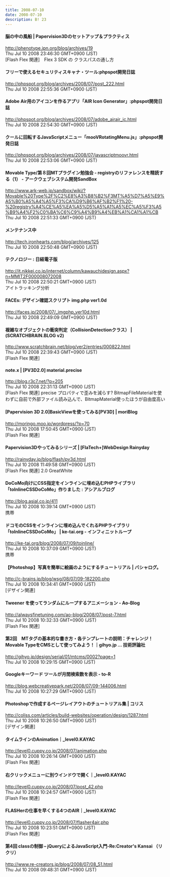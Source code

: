 ```yaml
---
title: 2008-07-10
date: 2008-07-10
description: B! 23
---
```


#### 脳の中の風船 | Papervision3Dのセットアップ＆プラクティス
http://phenotype.jpn.org/blog/archives/19<br>
Thu Jul 10 2008 23:46:30 GMT+0900 (JST)<br>
[Flash Flex 関連]　Flex 3 SDK の クラスパスの通し方


#### フリーで使えるセキュリティスキャナ・ツール:phpspot開発日誌
http://phpspot.org/blog/archives/2008/07/post_222.html<br>
Thu Jul 10 2008 22:55:36 GMT+0900 (JST)<br>


#### Adobe Air用のアイコンを作るアプリ「AIR Icon Generator」:phpspot開発日誌
http://phpspot.org/blog/archives/2008/07/adobe_airair_ic.html<br>
Thu Jul 10 2008 22:54:30 GMT+0900 (JST)<br>


#### クールに回転するJavaScriptメニュー「mooVRotatingMenu.js」:phpspot開発日誌
http://phpspot.org/blog/archives/2008/07/javascriptmoovr.html<br>
Thu Jul 10 2008 22:53:06 GMT+0900 (JST)<br>


#### Movable Type/第８回MTプラグイン勉強会 - registryのリファレンスを精読する（1） - アークウェブシステム開発SandBox
http://www.ark-web.jp/sandbox/wiki/?Movable%20Type%2F%C2%E8%A3%B8%B2%F3MT%A5%D7%A5%E9%A5%B0%A5%A4%A5%F3%CA%D9%B6%AF%B2%F1%20-%20registry%A4%CE%A5%EA%A5%D5%A5%A1%A5%EC%A5%F3%A5%B9%A4%F2%C0%BA%C6%C9%A4%B9%A4%EB%A1%CA1%A1%CB<br>
Thu Jul 10 2008 22:51:33 GMT+0900 (JST)<br>


#### メンテナンス中
http://tech.ironhearts.com/blog/archives/125<br>
Thu Jul 10 2008 22:50:48 GMT+0900 (JST)<br>


#### テクノロジー : 日経電子版
http://it.nikkei.co.jp/internet/column/kawauchidesign.aspx?n=MMIT2F000008072008<br>
Thu Jul 10 2008 22:50:21 GMT+0900 (JST)<br>
アイトラッキング分析


#### FACEs: デザイン確認スクリプト img.php ver1.0d
http://faces.jp/2008/07/_imgphp_ver10d.html<br>
Thu Jul 10 2008 22:49:09 GMT+0900 (JST)<br>


#### 複雑なオブジェクトの衝突判定（CollisionDetectionクラス） | (SCRATCHBRAIN.BLOG v2)
http://www.scratchbrain.net/blog/ver2/entries/000822.html<br>
Thu Jul 10 2008 22:39:43 GMT+0900 (JST)<br>
[Flash Flex 関連]


#### note.x  |    [PV3D2.0] material.precise
http://blog.r3c7.net/?p=205<br>
Thu Jul 10 2008 22:31:13 GMT+0900 (JST)<br>
[Flash Flex 関連] precise プロパティで歪みを減らす?  BitmapFileMaterialを使わずに自前で外部ファイル読み込んで、BitmapMaterial使ったほうが自由度高い


####   [Papervision 3D 2.0]BasicViewを使ってみる[PV3D] | moriBlog
http://moringo.moo.jp/wordpress/?p=70<br>
Thu Jul 10 2008 17:50:45 GMT+0900 (JST)<br>
[Flash Flex 関連]


#### Papervision3Dやってみるシリーズ | [FlaTech+]WebDesign Rainyday
http://rainyday.jp/blog/flash/pv3d.html<br>
Thu Jul 10 2008 11:49:58 GMT+0900 (JST)<br>
[Flash Flex 関連] 2.0 GreatWhite


#### DoCoMo向けにCSS指定をインラインに埋め込むPHPライブラリ「toInlineCSSDoCoMo」作りました : アシアルブログ
http://blog.asial.co.jp/411<br>
Thu Jul 10 2008 10:39:14 GMT+0900 (JST)<br>
携帯


#### ドコモのCSSをインラインに埋め込んでくれるPHPライブラリ「toInlineCSSDoCoMo」 | ke-tai.org - インフィニットループ
http://ke-tai.org/blog/2008/07/09/toinline/<br>
Thu Jul 10 2008 10:37:09 GMT+0900 (JST)<br>
携帯


#### 【Photoshop】写真を簡単に絵画のようにするチュートリアル | バシャログ。
http://c-brains.jp/blog/wsg/08/07/09-182200.php<br>
Thu Jul 10 2008 10:34:41 GMT+0900 (JST)<br>
[デザイン関連]


#### Tweener を使ってランダムにループするアニメーション - Ao-Blog
http://alwaysfinetuning.com/ao-blog/2008/07/post-7.html<br>
Thu Jul 10 2008 10:32:33 GMT+0900 (JST)<br>
[Flash Flex 関連]


#### 第2回　MTタグの基本的な書き方・各テンプレートの説明：チャレンジ！　Movable TypeをCMSとして使ってみよう！｜gihyo.jp … 技術評論社
http://gihyo.jp/design/serial/01/mtcms/0002?page=1<br>
Thu Jul 10 2008 10:29:15 GMT+0900 (JST)<br>


#### Googleキーワード ツールが月間検索数を表示 - to-R
http://blog.webcreativepark.net/2008/07/09-144006.html<br>
Thu Jul 10 2008 10:27:29 GMT+0900 (JST)<br>


####   Photoshopで作成するページレイアウトのチュートリアル集 | コリス
http://coliss.com/articles/build-websites/operation/design/1287.html<br>
Thu Jul 10 2008 10:26:50 GMT+0900 (JST)<br>
[デザイン関連]


#### タイムラインのAnimation｜_level0.KAYAC
http://level0.cuppy.co.jp/2008/07/animation.php<br>
Thu Jul 10 2008 10:26:14 GMT+0900 (JST)<br>
[Flash Flex 関連]


#### 右クリックメニューに別ウインドウで開く｜_level0.KAYAC
http://level0.cuppy.co.jp/2008/07/post_42.php<br>
Thu Jul 10 2008 10:24:57 GMT+0900 (JST)<br>
[Flash Flex 関連]


#### FLASHerの仕事を早くする4つのAIR｜_level0.KAYAC
http://level0.cuppy.co.jp/2008/07/flasher4air.php<br>
Thu Jul 10 2008 10:23:51 GMT+0900 (JST)<br>
[Flash Flex 関連]


####   第4回 classの制御 – jQueryによるJavaScript入門-Re:Creator's Kansai （リクリ）
http://www.re-creators.jp/blog/2008/07/08_51.html<br>
Thu Jul 10 2008 09:48:31 GMT+0900 (JST)<br>


